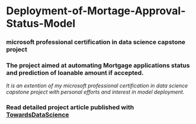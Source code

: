 # Deployment-of-Mortage-Approval-Status-Model
###  microsoft professional certification in data science capstone project

### The project aimed at automating Mortgage applications status and prediction of loanable amount if accepted. 
*It is an extention of my microsoft professional certification in data science capstone project with personal efforts and interest in model deployment.*
### Read detailed project article published with [TowardsDataScience](https://towardsdatascience.com/deployment-of-machine-learning-model-demystified-part-1-1181d91815d2) 
